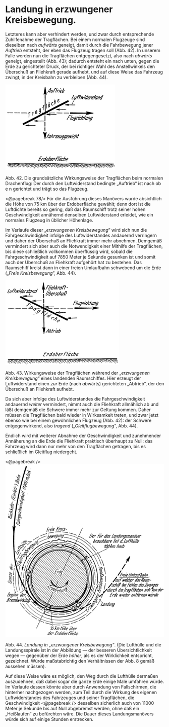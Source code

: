 Landung in erzwungener Kreisbewegung.
=====================================

Letzteres kann aber verhindert werden, und zwar durch entsprechende
Zuhilfenahme der Tragflächen. Bei einem normalen Flugzeuge sind dieselben
nach *aufwärts* geneigt, damit durch die Fahrbewegung jener *Auftrieb* entsteht,
der eben das Flugzeug tragen soll (Abb. 42). In unserem Falle werden nun die
Tragflächen entgegengesetzt, also nach *abwärts* geneigt, eingestellt (Abb. 43);
dadurch entsteht ein nach unten, gegen die Erde zu gerichteter Druck, der bei
richtiger Wahl des Anstellwinkels den Überschuß an Fliehkraft gerade aufhebt,
und auf diese Weise das Fahrzeug zwingt, in der Kreisbahn zu
verbleiben (Abb. 44).

<div class="image right"><img alt="Wirkungsweise der Tragflächen" src="abb42.png"/>
<p>Abb. 42. Die grundsätzliche Wirkungsweise der Tragflächen beim normalen Drachenflug:
Der durch den Luftwiderstand bedingte „Auftrieb“ ist nach ob e n gerichtet und
trägt so das Flugzeug.</p></div>

<@pagebreak 78/> Für die Ausführung dieses Manövers wurde absichtlich die Höhe
von 75 km über der Erdoberfläche gewählt; denn dort ist die
Luftdichte bereits so gering, daß das Raumschiff trotz seiner
hohen Geschwindigkeit annähernd denselben Luftwiderstand erleidet,
wie ein normales Flugzeug in üblicher Höhenlage.

Im Verlaufe dieser „*erzwungenen Kreisbewegung*” wird
sich nun die Fahrgeschwindigkeit infolge des Luftwiderstandes andauernd
verringern und daher der Überschuß an Fliehkraft immer
mehr abnehmen. Demgemäß vermindert sich aber auch die Notwendigkeit einer
Mithilfe der Tragflächen, bis diese schließlich vollkommen überflüssig wird, 
sobald die Fahrgeschwindigkeit auf 7850 Meter je Sekunde
gesunken ist und somit auch der Überschuß an Fliehkraft
aufgehört hat zu bestehen. Das Raumschiff kreist dann
in einer freien Umlaufbahn schwebend um die Erde
(„*Freie Kreisbewegung*”, Abb. 44).

<div class="image left"><img alt="Wirkungsweise der Tragflächen während der erzwungenen Kreisbewegung" src="abb43.png"/>
<p>Abb. 43. Wirkungsweise der Tragflächen während der „<em>erzwungenen Kreisbewegung</em>“
eines landenden Raumschiffes. Hier erzeugt der Luftwiderstand einen <em>zur</em>
Erde (nach <em>ab</em>wärts) gerichteten „Abtrieb“, der den Überschuß an Fliehkraft aufhebt.</p></div>

Da sich aber infolge des Luftwiderstandes die Fahrgeschwindigkeit
andauernd *weiter* vermindert, nimmt auch die Fliehkraft
allmählich ab und läßt demgemäß die Schwere immer mehr zur
Geltung kommen. Daher müssen die Tragflächen bald wieder in
Wirksamkeit treten, und zwar jetzt ebenso wie bei einem gewöhnlichen
Flugzeug (Abb. 42): der Schwere entgegenwirkend,
also *tragend* („*Gleitflugbewegung*”, Abb. 44).

Endlich wird mit weiterer Abnahme der Geschwindigkeit und
zunehmender Annäherung an die Erde die Fliehkraft praktisch
überhaupt zu Null: das Fahrzeug wird dann nur mehr von den
Tragflächen getragen, bis es schließlich im Gleitflug niedergeht.

<div class="image left"><@pagebreak /><img alt="Landung in erzwungener Kreisbewegung" src="abb44.png"/>
<p>Abb. 44. <em>Landung in „erzwungener Kreisbewegung“</em>. (Die Lufthülle
und die Landungsspirale ist in der Abbildung — der besseren Übersichtlichkeit
wegen — gegenüber der Erde <em>höher</em>, als es der Wirklichkeit entspricht, gezeichnet.
Würde maßstabrichtig den Verhältnissen der Abb. 8 gemäß aussehen müssen).</p></div>

Auf diese Weise wäre es möglich, den Weg durch die Lufthülle
dermaßen auszudehnen, daß dabei sogar die ganze Erde
einige Male umfahren würde. Im Verlaufe dessen könnte aber
durch Anwendung von Fallschirmen, die hinterher nachgezogen
werden, zum Teil durch die Wirkung des eigenen Luftwiderstandes
des Fahrzeuges und seiner Tragflächen, die Geschwindigkeit
<@pagebreak /> desselben sicherlich auch von 11000 Meter je Sekunde bis auf
Null abgebremst werden, ohne daß ein „Heißlaufen” zu befürchten
wäre. Die Dauer dieses Landungsmanövers würde sich auf einige Stunden erstrecken.


